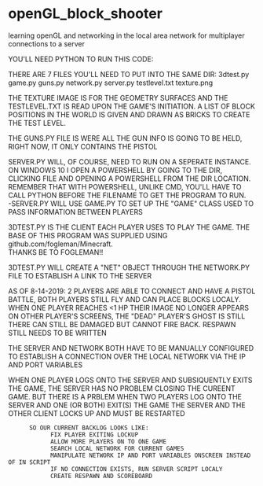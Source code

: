# openGL_block_shooter
learning openGL and networking in the local area network for multiplayer connections to a server

YOU'LL NEED PYTHON TO RUN THIS CODE:

THERE ARE 7 FILES YOU'LL NEED TO PUT INTO THE SAME DIR:
  3dtest.py
  game.py
  guns.py
  network.py
  server.py
  testlevel.txt
  texture.png
 
THE TEXTURE IMAGE IS FOR THE GEOMETRY SURFACES AND THE TESTLEVEL.TXT IS READ UPON THE GAME'S INITIATION.  A LIST OF BLOCK POSITIONS IN THE
WORLD IS GIVEN AND DRAWN AS BRICKS TO CREATE THE TEST LEVEL.  

THE GUNS.PY FILE IS WERE ALL THE GUN INFO IS GOING TO BE HELD, RIGHT NOW, IT ONLY CONTAINS THE PISTOL

SERVER.PY WILL, OF COURSE, NEED TO RUN ON A SEPERATE INSTANCE.  ON WINDOWS 10 I OPEN A POWERSHELL BY GOING TO THE DIR, CLICKING FILE AND
OPENING A POWERSHELL FROM THE DIR LOCATION.  REMEMBER THAT WITH POWERSHELL, UNLIKE CMD, YOU'LL HAVE TO CALL PYTHON BEFORE THE FILENAME TO
GET THE PROGRAM TO RUN.  
  -SERVER.PY WILL USE GAME.PY TO SET UP THE "GAME" CLASS USED TO PASS INFORMATION BETWEEN PLAYERS

3DTEST.PY IS THE CLIENT EACH PLAYER USES TO PLAY THE GAME.  THE BASE OF THIS PROGRAM WAS SUPPLIED USING github.com/fogleman/Minecraft.  
THANKS BE TO FOGLEMAN!!

3DTEST.PY WILL CREATE A "NET" OBJECT THROUGH THE NETWORK.PY FILE TO ESTABLISH A LINK TO THE SERVER

AS OF 8-14-2019:
  2 PLAYERS ARE ABLE TO CONNECT AND HAVE A PISTOL BATTLE, BOTH PLAYERS STILL FLY AND CAN PLACE BLOCKS LOCALY.  
  WHEN ONE PLAYER REACHES <1 HP THEIR IMAGE NO LONGER APPEARS ON OTHER PLAYER'S SCREENS, THE "DEAD" PLAYER'S GHOST IS STILL THERE
  CAN STILL BE DAMAGED BUT CANNOT FIRE BACK.  RESPAWN STILL NEEDS TO BE WRITTEN
  
  THE SERVER AND NETWORK BOTH HAVE TO BE MANUALLY CONFIGURED TO ESTABLISH A CONNECTION OVER THE LOCAL NETWORK VIA THE IP AND PORT
  VARIABLES
  
  WHEN ONE PLAYER LOGS ONTO THE SERVER AND SUBSIQUENTLY EXITS THE GAME, THE SERVER HAS NO PROBLEM CLOSING THE CUREENT GAME.  BUT THERE
  IS A PRBLEM WHEN TWO PLAYERS LOG ONTO THE SERVER AND ONE (OR BOTH) EXIT(S) THE GAME THE SERVER AND THE OTHER CLIENT LOCKS UP AND MUST
  BE RESTARTED  
  
          SO OUR CURRENT BACKLOG LOOKS LIKE:
                FIX PLAYER EXITING LOCKUP
                ALLOW MORE PLAYERS ON TO ONE GAME
                SEARCH LOCAL NETWORK FOR CURRENT GAMES
                MANIPULATE NETWORK IP AND PORT VARIABLES ONSCREEN INSTEAD OF IN SCRIPT
                IF NO CONNECTION EXISTS, RUN SERVER SCRIPT LOCALY
                CREATE RESPAWN AND SCOREBOARD
